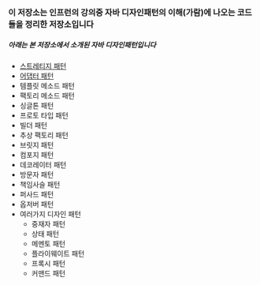 
### 이 저장소는 인프런의 강의중 자바 디자인패턴의 이해(가람)에 나오는 코드들을 정리한 저장소입니다

##### 아래는 본 저장소에서 소개된 자바 디자인패턴입니다

+ [스트레티지 패턴](https://geunyang93.tistory.com/7)
+ [어댑터 패턴](https://geunyang93.tistory.com/8?category=782696)
+ 템플릿 메소드 패턴
+ 팩토리 메소드 패턴
+ 싱글톤 패턴
+ 프로토 타입 패턴
+ 빌더 패턴
+ 추상 팩토리 패턴
+ 브릿지 패턴
+ 컴포지 패턴
+ 데코레이터 패턴
+ 방문자 패턴
+ 책임사슬 패턴
+ 퍼사드 패턴
+ 옵저버 패턴
+ 여러가지 디자인 패턴
  - 중재자 패턴
  - 상태 패턴
  - 메멘토 패턴
  - 플라이웨이트 패턴
  - 프록시 패턴
  - 커맨드 패턴
